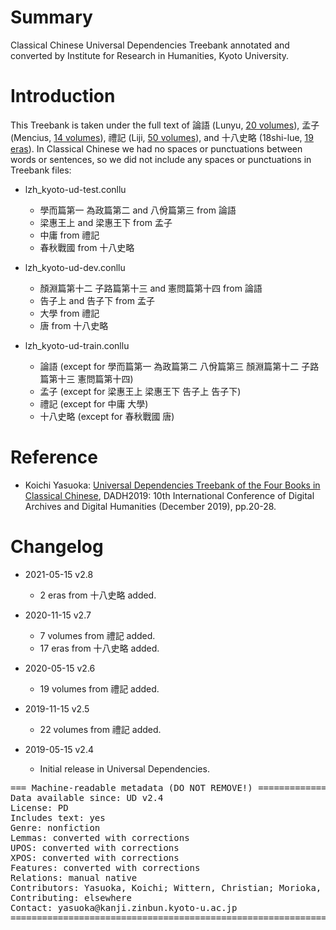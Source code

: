 # Summary

Classical Chinese Universal Dependencies Treebank annotated and converted by Institute for Research in Humanities, Kyoto University.

# Introduction

This Treebank is taken under the full text of 論語 (Lunyu, [20 volumes](https://corpus.kanji.zinbun.kyoto-u.ac.jp/gitlab/Kanbun/ud-kanbun/-/tree/master/kanripo/kR1h0004)), 孟子 (Mencius, [14 volumes](https://corpus.kanji.zinbun.kyoto-u.ac.jp/gitlab/Kanbun/ud-kanbun/-/tree/master/kanripo/kR1h0001)), 禮記 (Liji, [50 volumes](https://corpus.kanji.zinbun.kyoto-u.ac.jp/gitlab/Kanbun/ud-kanbun/-/tree/master/kanripo/kR1d0052)), and 十八史略 (18shi-lue, [19 eras](https://corpus.kanji.zinbun.kyoto-u.ac.jp/gitlab/Kanbun/ud-kanbun/-/tree/master/18shilue)). In Classical Chinese we had no spaces or punctuations between words or sentences, so we did not include any spaces or punctuations in Treebank files:

* lzh_kyoto-ud-test.conllu
    - 學而篇第一 為政篇第二 and 八佾篇第三 from 論語
    - 梁惠王上 and 梁惠王下 from 孟子
    - 中庸 from 禮記
    - 春秋戰國 from 十八史略

* lzh_kyoto-ud-dev.conllu
    - 顏淵篇第十二 子路篇第十三 and 憲問篇第十四 from 論語
    - 告子上 and 告子下 from 孟子
    - 大學 from 禮記
    - 唐 from 十八史略

* lzh_kyoto-ud-train.conllu
    - 論語 (except for 學而篇第一 為政篇第二 八佾篇第三 顏淵篇第十二 子路篇第十三 憲問篇第十四)
    - 孟子 (except for 梁惠王上 梁惠王下 告子上 告子下)
    - 禮記 (except for 中庸 大學)
    - 十八史略 (except for 春秋戰國 唐)

# Reference

* Koichi Yasuoka: [Universal Dependencies Treebank of the Four Books in Classical Chinese](http://hdl.handle.net/2433/245217), DADH2019: 10th International Conference of Digital Archives and Digital Humanities (December 2019), pp.20-28.

# Changelog

* 2021-05-15 v2.8
  * 2 eras from 十八史略 added.

* 2020-11-15 v2.7
  * 7 volumes from 禮記 added.
  * 17 eras from 十八史略 added.

* 2020-05-15 v2.6
  * 19 volumes from 禮記 added.

* 2019-11-15 v2.5
  * 22 volumes from 禮記 added.

* 2019-05-15 v2.4
  * Initial release in Universal Dependencies.

<pre>
=== Machine-readable metadata (DO NOT REMOVE!) ================================
Data available since: UD v2.4
License: PD
Includes text: yes
Genre: nonfiction
Lemmas: converted with corrections
UPOS: converted with corrections
XPOS: converted with corrections
Features: converted with corrections
Relations: manual native
Contributors: Yasuoka, Koichi; Wittern, Christian; Morioka, Tomohiko; Ikeda, Takumi; Yamazaki, Naoki; Nikaido, Yoshihiro; Suzuki, Shingo; Moro, Shigeki; Li, Yuan; Shirasu, Hiroyuki; Fujita, Kazunori
Contributing: elsewhere
Contact: yasuoka@kanji.zinbun.kyoto-u.ac.jp
===============================================================================
</pre>
